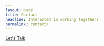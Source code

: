 ```yaml
---
layout: page
title: Contact
headline: Interested in working together?
permalink: contact/
---
```


<a href="mailto:lanakmarshall@gmail.com">Let's Talk</a>